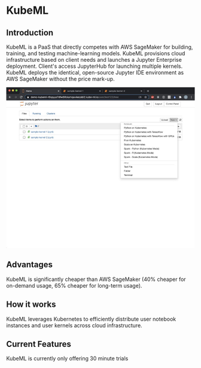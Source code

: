 # KubeML

## Introduction

KubeML is a PaaS that directly competes with AWS SageMaker for building, training, and testing machine-learning models. KubeML provisions cloud infrastructure based on client needs and launches a Jupyter Enterprise deployment. Client's access JupyterHub for launching multiple kernels. KubeML deploys the identical, open-source Jupyter IDE environment as AWS SageMaker without the price mark-up.

![alt text](./assets/jhub-kernels.jpeg?raw=true)

## Advantages

KubeML is significantly cheaper than AWS SageMaker (40% cheaper for on-demand usage, 65% cheaper for long-term usage).

## How it works

KubeML leverages Kubernetes to efficiently distribute user notebook instances and user kernels across cloud infrastructure.

## Current Features

KubeML is currently only offering 30 minute trials

